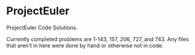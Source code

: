 # ProjectEuler
ProjectEuler Code Solutions.

Currently completed problems are 1-143, 157, 206, 727, and 743. Any files that aren't in here were done by hand or otherwise not in code.
